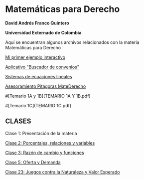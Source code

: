 # Matemáticas para Derecho

**David Andrés Franco Quintero**

**Universidad Externado de Colombia**

Aquí se encuentran algunos archivos relacionados con la materia Matemáticas para Derecho

[Mi primer ejemplo interactivo](Ejemplo1.html)

[Aplicativo "Buscador de convenios"](Aplicativo_ConveniosCol.html)

[Sistemas de ecuaciones lineales](Sistemas_de_ecuaciones_lineales.html)

[Asesoramiento Pitágoras MateDerecho](pitagoras2.html)

#[Temario 1A y 1B](TEMARIO 1A Y 1B.pdf)

#[Temario 1C](TEMARIO 1C.pdf)

## CLASES
Clase 1: Presentación de la materia

[Clase 2: Porcentajes, relaciones y variables](Clase2.html)

[Clase 3: Razón de cambio y funciones](Clase3.html)

[Clase 5: Oferta y Demanda](Clase5.html)

[Clase 23: Juegos contra la Naturaleza y Valor Esperado](Clase23.html)
